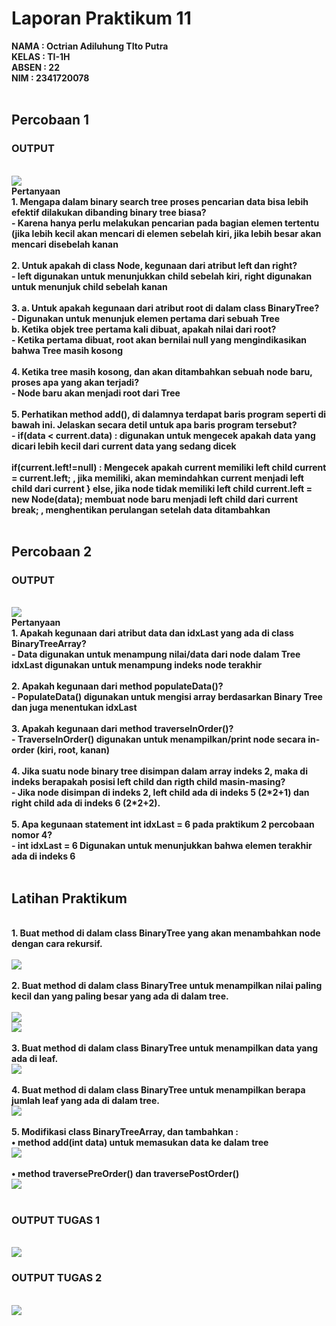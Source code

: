 # Laporan Praktikum 11
<b>NAMA : Octrian Adiluhung TIto Putra<b><br>
<b>KELAS : TI-1H<b><br>
<b>ABSEN : 22<b><br>
<b>NIM : 2341720078<b><br>
<br>

## Percobaan 1 
### OUTPUT
<br>
<img src="1.png">
<br>
Pertanyaan
<br>
1. Mengapa dalam binary search tree proses pencarian data bisa lebih efektif dilakukan dibanding 
binary tree biasa? <br>
- Karena hanya perlu melakukan pencarian pada bagian elemen tertentu (jika lebih kecil akan mencari di elemen sebelah kiri, jika lebih besar akan mencari disebelah kanan
<br><br>
2. Untuk apakah di class Node, kegunaan dari atribut left dan right? <br>
- left digunakan untuk menunjukkan child sebelah kiri, right digunakan untuk menunjuk child sebelah kanan
<br><br>
3. a. Untuk apakah kegunaan dari atribut root di dalam class BinaryTree? <br>
- Digunakan untuk menunjuk elemen pertama dari sebuah Tree
<br>
b. Ketika objek tree pertama kali dibuat, apakah nilai dari root? <br>
- Ketika pertama dibuat, root akan bernilai null yang mengindikasikan bahwa Tree masih kosong
<br><br>
4. Ketika tree masih kosong, dan akan ditambahkan sebuah node baru, proses apa yang akan terjadi? <br>
- Node baru akan menjadi root dari Tree
<br><br>
5. Perhatikan method add(), di dalamnya terdapat baris program seperti di bawah ini. Jelaskan 
secara detil untuk apa baris program tersebut? <br>
- if(data < current.data) : digunakan untuk mengecek apakah data yang dicari lebih kecil dari current data yang sedang dicek <br><br>
if(current.left!=null) : Mengecek apakah current memiliki left child
current = current.left; , jika memiliki, akan memindahkan current menjadi left child dari current 
} else, jika node tidak memiliki left child
current.left = new Node(data); membuat node baru menjadi left child dari current
break; , menghentikan perulangan setelah data ditambahkan
<br><br>

## Percobaan 2
### OUTPUT
<br>
<img src="2.png">
<br>
Pertanyaan
<br>
1. Apakah kegunaan dari atribut data dan idxLast yang ada di class BinaryTreeArray? <br>
- Data digunakan untuk menampung nilai/data dari node dalam Tree
idxLast digunakan untuk menampung indeks node terakhir
<br><br>
2. Apakah kegunaan dari method populateData()? <br>
- PopulateData() digunakan untuk mengisi array berdasarkan Binary Tree dan juga menentukan idxLast
<br><br>
3. Apakah kegunaan dari method traverseInOrder()? <br>
- TraverseInOrder() digunakan untuk menampilkan/print node secara in-order (kiri, root, kanan)
<br><br>
4. Jika suatu node binary tree disimpan dalam array indeks 2, maka di indeks berapakah posisi 
left child dan rigth child masin-masing? <br>
- Jika node disimpan di indeks 2, left child ada di indeks 5 (2*2+1) dan right child ada di indeks 6 (2*2+2).
<br><br>
5. Apa kegunaan statement int idxLast = 6 pada praktikum 2 percobaan nomor 4? <br>
- int idxLast = 6 Digunakan untuk menunjukkan bahwa elemen terakhir ada di indeks 6
<br><br>

## Latihan Praktikum
<br>
1. Buat method di dalam class BinaryTree yang akan menambahkan node dengan cara 
rekursif. <br>
<br>
<img src="1.3.png">
<br><br>
2. Buat method di dalam class BinaryTree untuk menampilkan nilai paling kecil dan yang 
paling besar yang ada di dalam tree. <br>
<br>
<img src="1.4.png">
<br>
<img src="1.5.png">
<br><br>
3. Buat method di dalam class BinaryTree untuk menampilkan data yang ada di leaf. <br>
<img src="1.6.png">
<br><br>
4. Buat method di dalam class BinaryTree untuk menampilkan berapa jumlah leaf yang ada 
di dalam tree. <br>
<img src="1.7.png">
<br><br>
5. Modifikasi class BinaryTreeArray, dan tambahkan :  <br>
• method add(int data) untuk memasukan data ke dalam tree  <br>
<img src="1.8.png">
<br><br>
• method traversePreOrder() dan traversePostOrder() <br>
<img src="1.9.png">
<br><br>

### OUTPUT TUGAS 1
<br>
<img src="2.png">
<br>

### OUTPUT TUGAS 2
<br>
<img src="1.2.png">
<br>